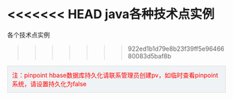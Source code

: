 <<<<<<< HEAD
java各种技术点实例
=======
各个技术点实例
>>>>>>> 922ed1b1d79e8b23f39ff5e9646680083d5baf8b

<div style="color:red; border:solid 1px #ddd; padding:10px; margin-bottom:10px;     background-color: #eff3f5;">
注：pinpoint hbase数据库持久化请联系管理员创建pv，如临时查看pinpoint系统，请设置持久化为false
</div>
